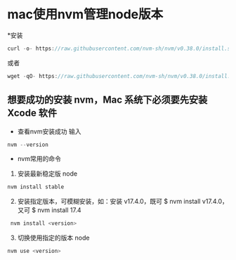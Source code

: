 <!--
 * @Author: zhangdi 1258956799@qq.com
 * @Date: 2022-12-22 21:11:46
 * @LastEditors: zhangdi 1258956799@qq.com
 * @LastEditTime: 2022-12-22 21:20:22
 * @FilePath: /MyBlog/docs/src/toolnotes/index.md
 * @Description: 这是默认设置,请设置`customMade`, 打开koroFileHeader查看配置 进行设置: https://github.com/OBKoro1/koro1FileHeader/wiki/%E9%85%8D%E7%BD%AE
-->
# mac使用nvm管理node版本
*安装
```javascript
curl -o- https://raw.githubusercontent.com/nvm-sh/nvm/v0.38.0/install.sh | bash
 ```
 或者
```javascript
wget -qO- https://raw.githubusercontent.com/nvm-sh/nvm/v0.38.0/install.sh | bash
 ```
## 想要成功的安装 nvm，Mac 系统下必须要先安装 Xcode 软件
* 查看nvm安装成功
输入
```javascript
nvm --version
 ```




* nvm常用的命令
1. 安装最新稳定版 node
```javascript
nvm install stable
 ```
 2. 安装指定版本，可模糊安装，如：安装 v17.4.0，既可 $ nvm install v17.4.0，又可 $ nvm install 17.4
```javascript
 nvm install <version>
 ```
3. 切换使用指定的版本 node
```javascript
nvm use <version>
 ```


 


